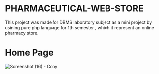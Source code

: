 # PHARMACEUTICAL-WEB-STORE

This project was made for DBMS laboratory subject as a mini project by usining pure php language for 1th semester  , which it represent an online pharmacy store.

# Home Page
![Screenshot (16) - Copy](https://github.com/user-attachments/assets/493a6a2b-06de-433f-a3d9-f8abd77bdd87)
